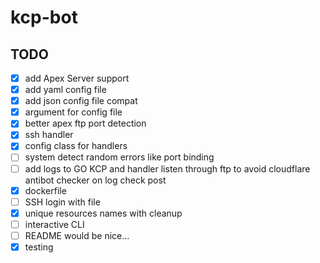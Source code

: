 # kcp-bot

## TODO

- [x] add Apex Server support
- [x] add yaml config file
- [x] add json config file compat
- [x] argument for config file
- [x] better apex ftp port detection
- [x] ssh handler
- [x] config class for handlers
- [ ] system detect random errors like port binding
- [ ] add logs to GO KCP and handler listen through ftp to avoid cloudflare antibot checker on log check post
- [x] dockerfile
- [ ] SSH login with file
- [x] unique resources names with cleanup
- [ ] interactive CLI
- [ ] README would be nice...
- [x] testing